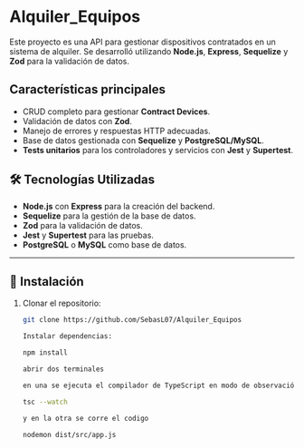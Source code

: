 # Alquiler_Equipos

Este proyecto es una API para gestionar dispositivos contratados en un sistema de alquiler. Se desarrolló utilizando **Node.js**, **Express**, **Sequelize** y **Zod** para la validación de datos.

## Características principales

- CRUD completo para gestionar **Contract Devices**.
- Validación de datos con **Zod**.
- Manejo de errores y respuestas HTTP adecuadas.
- Base de datos gestionada con **Sequelize** y **PostgreSQL/MySQL**.
- **Tests unitarios** para los controladores y servicios con **Jest** y **Supertest**.

## 🛠️ Tecnologías Utilizadas

- **Node.js** con **Express** para la creación del backend.
- **Sequelize** para la gestión de la base de datos.
- **Zod** para la validación de datos.
- **Jest** y **Supertest** para las pruebas.
- **PostgreSQL** o **MySQL** como base de datos.

---

## 🔧 Instalación

1. Clonar el repositorio:

   ```sh
   git clone https://github.com/SebasL07/Alquiler_Equipos

   Instalar dependencias: 
   
   npm install

   abrir dos terminales

   en una se ejecuta el compilador de TypeScript en modo de observación.

   tsc --watch

   y en la otra se corre el codigo

   nodemon dist/src/app.js
